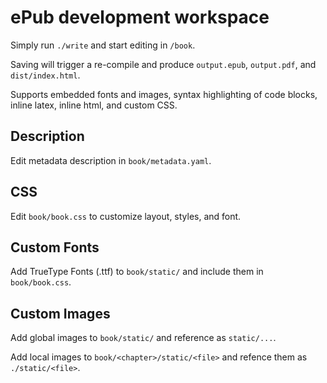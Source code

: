 # ePub development workspace

Simply run `./write` and start editing in `/book`. 

Saving will trigger a re-compile and produce `output.epub`, `output.pdf`, and `dist/index.html`.

Supports embedded fonts and images, syntax highlighting of code blocks, inline latex, inline html, and custom CSS.

## Description

Edit metadata description in `book/metadata.yaml`.

## CSS

Edit `book/book.css` to customize layout, styles, and font.

## Custom Fonts

Add TrueType Fonts (.ttf) to `book/static/` and include them in `book/book.css`.

## Custom Images

Add global images to `book/static/` and reference as `static/...`.

Add local images to `book/<chapter>/static/<file>` and refence them as `./static/<file>`.
